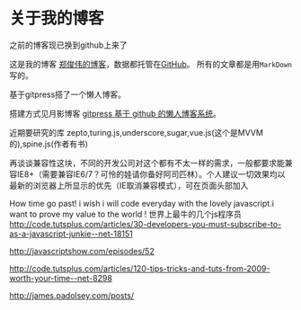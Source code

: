 关于我的博客
====
之前的博客现已换到github上来了

这是我的博客 [郑俊伟的博客](http://blog.zhengjunwei.com/)，数据都托管在[GitHub](https://github.com/)。
所有的文章都是用`MarkDown`写的。

基于gitpress搭了一个懒人博客。

搭建方式见月影博客 [gitpress 基于 github 的懒人博客系统](http://blog.silverna.org/~posts/gitpress/2013-11-17-gitpress.org%20%E5%9F%BA%E4%BA%8Egithub%E7%9A%84%E6%87%92%E4%BA%BA%E5%8D%9A%E5%AE%A2%E7%B3%BB%E7%BB%9F.md)。



近期要研究的库
zepto,turing.js,underscore,sugar,vue.js(这个是MVVM的),spine.js(作者有书)

再谈谈兼容性这块，不同的开发公司对这个都有不太一样的需求，一般都要求能兼容IE8+（需要兼容IE6/7？可怜的娃请你备好阿司匹林）。个人建议一切效果均以最新的浏览器上所显示的优先（IE取消兼容模式），可在页面头部加入<meta http-equiv="X-UA-Compatible" content="IE=edge,chrome=1">


How time go past! i wish i will code everyday with the lovely javascript.i want to prove my value to the world !
世界上最牛的几个js程序员
http://code.tutsplus.com/articles/30-developers-you-must-subscribe-to-as-a-javascript-junkie--net-18151


http://javascriptshow.com/episodes/52


http://code.tutsplus.com/articles/120-tips-tricks-and-tuts-from-2009-worth-your-time--net-8298

http://james.padolsey.com/posts/

